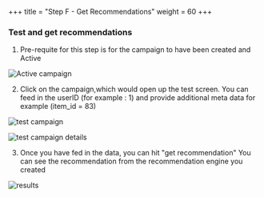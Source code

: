 +++
title = "Step F - Get Recommendations"
weight = 60
+++

### Test and get recommendations

1. Pre-requite for this step is for the campaign to have been created and Active

![Active campaign](/images/lab4/teststep1.png)

2. Click on the campaign,which would open up the test screen. You can feed in the userID (for example : 1) and provide additional meta data for example (item_id = 83)

![test campaign](/images/lab4/teststep2.png)

![test campaign details](/images/lab4/teststep3.png)

3. Once you have fed in the data, you can hit  "get recommendation" You can see the recommendation from the recommendation engine you created 

![results](/images/lab4/teststep4.png)

